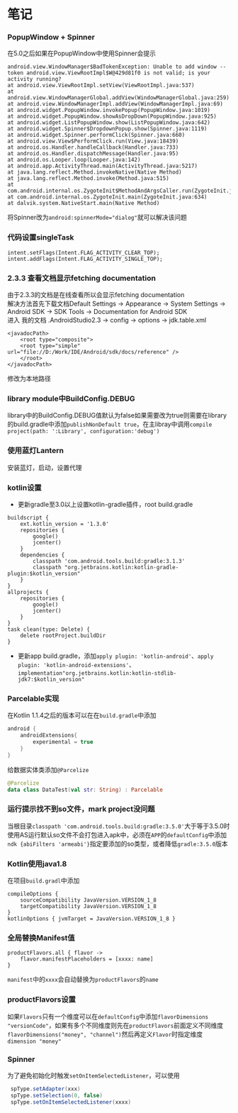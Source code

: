 # 笔记
### PopupWindow + Spinner
在5.0之后如果在PopupWindow中使用Spinner会提示
```
android.view.WindowManager$BadTokenException: Unable to add window -- token android.view.ViewRootImpl$W@429d81f0 is not valid; is your activity running?
at android.view.ViewRootImpl.setView(ViewRootImpl.java:537)
at android.view.WindowManagerGlobal.addView(WindowManagerGlobal.java:259)
at android.view.WindowManagerImpl.addView(WindowManagerImpl.java:69)
at android.widget.PopupWindow.invokePopup(PopupWindow.java:1019)
at android.widget.PopupWindow.showAsDropDown(PopupWindow.java:925)
at android.widget.ListPopupWindow.show(ListPopupWindow.java:642)
at android.widget.Spinner$DropdownPopup.show(Spinner.java:1119)
at android.widget.Spinner.performClick(Spinner.java:660)
at android.view.View$PerformClick.run(View.java:18439)
at android.os.Handler.handleCallback(Handler.java:733)
at android.os.Handler.dispatchMessage(Handler.java:95)
at android.os.Looper.loop(Looper.java:142)
at android.app.ActivityThread.main(ActivityThread.java:5217)
at java.lang.reflect.Method.invokeNative(Native Method)
at java.lang.reflect.Method.invoke(Method.java:515)
at com.android.internal.os.ZygoteInit$MethodAndArgsCaller.run(ZygoteInit.java:818)
at com.android.internal.os.ZygoteInit.main(ZygoteInit.java:634)
at dalvik.system.NativeStart.main(Native Method)
```
将Spinner改为`android:spinnerMode="dialog"`就可以解决该问题

### 代码设置singleTask 
```
intent.setFlags(Intent.FLAG_ACTIVITY_CLEAR_TOP);
intent.addFlags(Intent.FLAG_ACTIVITY_SINGLE_TOP);
```
### 2.3.3 查看文档显示fetching documentation
由于2.3.3的文档是在线查看所以会显示fetching documentation  
解决方法首先下载文档Default Settings → Appearance → System Settings → Android SDK → SDK Tools → Documentation for Android SDK  
进入 我的文档 .AndroidStudio2.3 → config → options → jdk.table.xml
```
<javadocPath>
    <root type="composite">
    <root type="simple" url="file://D:/Work/IDE/Android/sdk/docs/reference" />
    </root>
</javadocPath>
```
修改为本地路径

### library module中BuildConfig.DEBUG
library中的BuildConfig.DEBUG值默认为false如果需要改为true则需要在library的build.gradle中添加`publishNonDefault true`，在主libray中调用`compile project(path: ':Library', configuration:'debug')`

### 使用蓝灯Lantern
安装蓝灯，启动，设置代理
### kotlin设置
* 更新gradle至3.0以上设置kotlin-gradle插件，root build.gradle
```
buildscript {
    ext.kotlin_version = '1.3.0'
    repositories {
        google()
        jcenter()
    }
    dependencies {
        classpath 'com.android.tools.build:gradle:3.1.3'
        classpath "org.jetbrains.kotlin:kotlin-gradle-plugin:$kotlin_version"
    }
}
allprojects {
    repositories {
        google()
        jcenter()
    }
}
task clean(type: Delete) {
    delete rootProject.buildDir
}
```
* 更新app build.gradle，添加`apply plugin: 'kotlin-android'`、`apply plugin: 'kotlin-android-extensions'`、`implementation"org.jetbrains.kotlin:kotlin-stdlib-jdk7:$kotlin_version"`

### Parcelable实现
在Kotlin 1.1.4之后的版本可以在在`build.gradle`中添加
```kotlin
android {
    androidExtensions{
        experimental = true
    }
}
```
给数据实体类添加`@Parcelize`
```kotlin
@Parcelize
data class DataTest(val str: String) : Parcelable
```

### 运行提示找不到so文件，mark project没问题
当根目录`classpath 'com.android.tools.build:gradle:3.5.0'`大于等于3.5.0时使用AS运行默认so文件不会打包进入apk中，必须在`APP`的`defaultConfig`中添加`ndk {abiFilters 'armeabi'}`指定要添加的so类型，或者降低`gradle:3.5.0`版本

### Kotlin使用java1.8

在项目`build.gradl`中添加

```
compileOptions {
    sourceCompatibility JavaVersion.VERSION_1_8
    targetCompatibility JavaVersion.VERSION_1_8
}
kotlinOptions { jvmTarget = JavaVersion.VERSION_1_8 }
```

### 全局替换Manifest值

```
productFlavors.all { flavor ->
    flavor.manifestPlaceholders = [xxxx: name]
}
```

`manifest`中的`xxxx`会自动替换为`productFlavors`的`name`

### productFlavors设置

如果`Flavors`只有一个维度可以在`defaultConfig`中添加`flavorDimensions "versionCode"`，如果有多个不同维度则先在`productFlavors`前面定义不同维度`flavorDimensions("money", "channel")`然后再定义`Flavor`时指定维度`dimension "money"`

### Spinner

为了避免初始化时触发`setOnItemSelectedListener`，可以使用

```java
 spType.setAdapter(xxx)
 spType.setSelection(0, false)
 spType.setOnItemSelectedListener(xxxx)
```